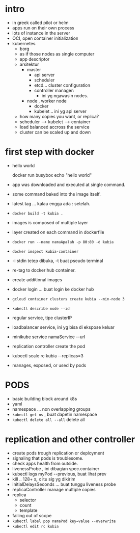 # intro
- in greek called pilot or helm
- apps run on their own process
- lots of instance in the server
- OCI, open container initialization
- kubernetes
    - borg
    - as if those nodes as single computer
    - app descriptor
    - arsitektur
        - master
            - api server
            - scheduler
            - etcd... cluster configuration
            - controller manager:
                - ini yg ngawasin nodes.
        - node , worker node
            - docker
            - kubelet .. ini yg api server
    - how many copies you want, or replica?
    - scheduler --> kubelet --> container
    - load balanced accross the service
    - cluster can be scaled up and down

# first step with docker
- hello world

    docker run busybox echo "hello world"
- app was downloaded and executed at single command.
- some command baked into the image itself.
- latest tag ... kalau engga ada : setelah.
- `docker build -t kubia .`
- images is composed of multiple layer
- layer created on each command in dockerfile
- `docker run --name namaApalah -p 80:80 -d kubia`
- `docker inspect kubia-container`
- -i stdin tetep dibuka, -t buat pseudo terminal
- re-tag to docker hub container.
- create additional images
- docker login ... buat login ke docker hub
- `gcloud container clusters create kubia --min-node 3`
- `kubectl describe node --id`
- regular service, tipe clusterIP
- loadbalancer service, ini yg bisa di ekspose keluar
- minikube service namaService --url
- replication controller create the pod
- kubectl scale rc kubia --replicas=3
- manages, exposed, or used by pods

# PODS
- basic building block around k8s
- yaml
- namespace ... non overlapping groups
- `kubectl get ns` , buat dapetin namespace
- `kubectl delete all --all` delete all

# replication and other controller
- create pods trough replication or deployment
- signaling that pods is troublesome.
- check apps health from outside.
- livenessProbe , ini dibagian spec.container
- kubectl logs myPod --previous, buat lihat prev
- kill .. 128+ x, x itu sig yg dikirim
- initialDelaysSeconds ... buat tunggu liveness probe
- replicaController manage multiple copies
- replica
    - selector
    - count
    - template
- failing out of scope
- `kubectl label pop namaPod key=value --overwrite`
- `kubectl edit rc kubia`


